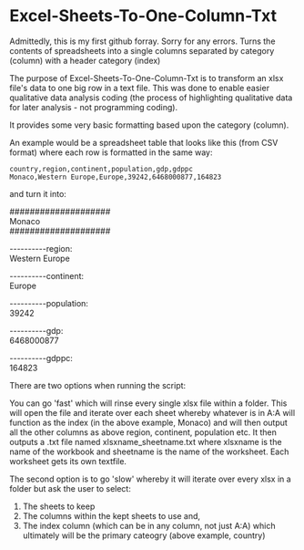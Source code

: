 # Excel-Sheets-To-One-Column-Txt
Admittedly, this is my first github forray. Sorry for any errors.
Turns the contents of spreadsheets into a single columns separated by category (column) with a header category (index)

The purpose of Excel-Sheets-To-One-Column-Txt is to transform an xlsx file's data to one big row in a text file.
This was done to enable easier qualitative data analysis coding (the process of highlighting qualitative data for later analysis - 
not programming coding).

It provides some very basic formatting based upon the category (column).

An example would be a spreadsheet table that looks like this (from CSV format) where each row is formatted in the same way:

`country,region,continent,population,gdp,gdppc`<br>
`Monaco,Western Europe,Europe,39242,6468000877,164823`

and turn it into:

####################
<br>
Monaco
<br>
####################

----------region:
<br>
Western Europe

----------continent:
<br>
Europe

----------population: 
<br>
39242

----------gdp: 
<br>
6468000877

----------gdppc: 
<br>
164823

There are two options when running the script:

You can go 'fast' which will rinse every single xlsx file within a folder.
This will open the file and iterate over each sheet whereby whatever is in A:A will function as the index (in the above example, Monaco)
and will then output all the other columns as above region, continent, population etc.
It then outputs a .txt file named xlsxname_sheetname.txt where xlsxname is the name of the workbook and sheetname is the name of the worksheet.
Each worksheet gets its own textfile.

The second option is to go 'slow' whereby it will iterate over every xlsx in a folder but ask the user to select:

<ol>
	<li>The sheets to keep
	<li>The columns within the kept sheets to use and,
	<li>The index column (which can be in any column, not just A:A) which ultimately will be the primary cateogry (above example, country)
</ol>